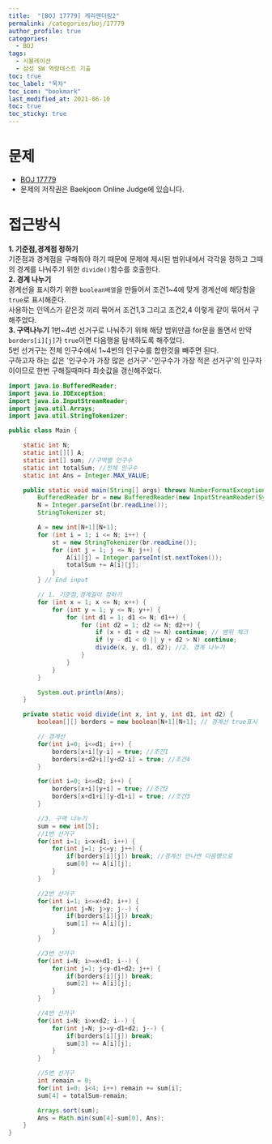```yaml
---
title:  "[BOJ 17779] 게리맨더링2"
permalink: /categories/boj/17779
author_profile: true
categories:
  - BOJ
tags:
  - 시뮬레이션
  - 삼성 SW 역량테스트 기출
toc: true
toc_label: "목차"
toc_icon: "bookmark"
last_modified_at: 2021-06-10
toc: true
toc_sticky: true
---
```


# 문제

- [BOJ 17779](https://www.acmicpc.net/problem/17779)
- 문제의 저작권은 Baekjoon Online Judge에 있습니다.

# 접근방식

**1. 기준점,경계점 정하기**  
기준점과 경계점을 구해줘야 하기 때문에 문제에 제시된 범위내에서 각각을 정하고 그때의 경계를 나눠주기 위한 `divide()`함수를 호출한다.  
**2. 경계 나누기**  
경계선을 표시하기 위한 `boolean배열`을 만들어서 조건1~4에 맞게 경계선에 해당함을 `true`로 표시해준다.  
사용하는 인덱스가 같은것 끼리 묶어서 조건1,3 그리고 조건2,4 이렇게 같이 묶어서 구해주었다.  
**3. 구역나누기**
1번~4번 선거구로 나눠주기 위해 해당 범위만큼 for문을 돌면서 만약 `borders[i][j]`가 `true`이면 다음행을 탐색하도록 해주었다.  
5번 선거구는 전체 인구수에서 1~4번의 인구수를 합한것을 빼주면 된다.  
구하고자 하는 값은 '인구수가 가장 많은 선거구'-'인구수가 가장 적은 선거구'의 인구차이이므로 한번 구해질때마다 최솟값을 갱신해주었다.

```java
import java.io.BufferedReader;
import java.io.IOException;
import java.io.InputStreamReader;
import java.util.Arrays;
import java.util.StringTokenizer;

public class Main {

	static int N;
	static int[][] A;
	static int[] sum; //구역별 인구수
	static int totalSum; //전체 인구수
	static int Ans = Integer.MAX_VALUE;

	public static void main(String[] args) throws NumberFormatException, IOException {
		BufferedReader br = new BufferedReader(new InputStreamReader(System.in));
		N = Integer.parseInt(br.readLine());
		StringTokenizer st;

		A = new int[N+1][N+1];
		for (int i = 1; i <= N; i++) {
			st = new StringTokenizer(br.readLine());
			for (int j = 1; j <= N; j++) {
				A[i][j] = Integer.parseInt(st.nextToken());
				totalSum += A[i][j];
			}
		} // End input

		// 1. 기준점,경계길이 정하기
		for (int x = 1; x <= N; x++) {
			for (int y = 1; y <= N; y++) {
				for (int d1 = 1; d1 <= N; d1++) {
					for (int d2 = 1; d2 <= N; d2++) {
						if (x + d1 + d2 >= N) continue; // 범위 체크
						if (y - d1 < 0 || y + d2 > N) continue;
						divide(x, y, d1, d2); //2. 경계 나누기
					}
				}
			}
		}

		System.out.println(Ans);
	}

	private static void divide(int x, int y, int d1, int d2) {
		boolean[][] borders = new boolean[N+1][N+1]; // 경계선 true표시

		// 경계선
		for(int i=0; i<=d1; i++) {
			borders[x+i][y-i] = true; //조건1
			borders[x+d2+i][y+d2-i] = true; //조건4
		}

		for(int i=0; i<=d2; i++) {
			borders[x+i][y+i] = true; //조건2
			borders[x+d1+i][y-d1+i] = true; //조건3
		}

		//3. 구역 나누기
		sum = new int[5];
		//1번 선거구
		for(int i=1; i<x+d1; i++) {
			for(int j=1; j<=y; j++) {
				if(borders[i][j]) break; //경계선 만나면 다음행으로
				sum[0] += A[i][j];
			}
		}

		//2번 선거구
		for(int i=1; i<=x+d2; i++) {
			for(int j=N; j>y; j--) {
				if(borders[i][j]) break;
				sum[1] += A[i][j];
			}
		}

		//3번 선거구
		for(int i=N; i>=x+d1; i--) {
			for(int j=1; j<y-d1+d2; j++) {
				if(borders[i][j]) break;
				sum[2] += A[i][j];
			}
		}

		//4번 선거구
		for(int i=N; i>x+d2; i--) {
			for(int j=N; j>=y-d1+d2; j--) {
				if(borders[i][j]) break;
				sum[3] += A[i][j];
			}
		}

		//5번 선거구
		int remain = 0;
		for(int i=0; i<4; i++) remain += sum[i];
		sum[4] = totalSum-remain;

		Arrays.sort(sum);
		Ans = Math.min(sum[4]-sum[0], Ans);
	}
}

```
